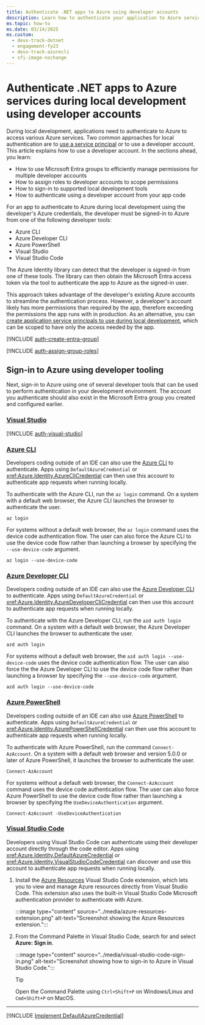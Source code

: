 ```yaml
---
title: Authenticate .NET apps to Azure using developer accounts
description: Learn how to authenticate your application to Azure services when using the Azure SDK for .NET during local development using developer accounts.
ms.topic: how-to
ms.date: 03/14/2025
ms.custom:
  - devx-track-dotnet
  - engagement-fy23
  - devx-track-azurecli
  - sfi-image-nochange
---
```


# Authenticate .NET apps to Azure services during local development using developer accounts

During local development, applications need to authenticate to Azure to access various Azure services. Two common approaches for local authentication are to [use a service principal](local-development-service-principal.md) or to use a developer account. This article explains how to use a developer account. In the sections ahead, you learn:

- How to use Microsoft Entra groups to efficiently manage permissions for multiple developer accounts
- How to assign roles to developer accounts to scope permissions
- How to sign-in to supported local development tools
- How to authenticate using a developer account from your app code

For an app to authenticate to Azure during local development using the developer's Azure credentials, the developer must be signed-in to Azure from one of the following developer tools:

- Azure CLI
- Azure Developer CLI
- Azure PowerShell
- Visual Studio
- Visual Studio Code

The Azure Identity library can detect that the developer is signed-in from one of these tools. The library can then obtain the Microsoft Entra access token via the tool to authenticate the app to Azure as the signed-in user.

This approach takes advantage of the developer's existing Azure accounts to streamline the authentication process. However, a developer's account likely has more permissions than required by the app, therefore exceeding the permissions the app runs with in production. As an alternative, you can [create application service principals to use during local development](./local-development-service-principal.md), which can be scoped to have only the access needed by the app.

[!INCLUDE [auth-create-entra-group](../includes/auth-create-entra-group.md)]

[!INCLUDE [auth-assign-group-roles](../includes/auth-assign-group-roles.md)]

## Sign-in to Azure using developer tooling

Next, sign-in to Azure using one of several developer tools that can be used to perform authentication in your development environment. The account you authenticate should also exist in the Microsoft Entra group you created and configured earlier.

### [Visual Studio](#tab/sign-in-visual-studio)

[!INCLUDE [auth-visual-studio](../includes/auth-visual-studio.md)]

### [Azure CLI](#tab/sign-in-azure-cli)

Developers coding outside of an IDE can also use the [Azure CLI](/cli/azure/what-is-azure-cli) to authenticate. Apps using `DefaultAzureCredential` or <xref:Azure.Identity.AzureCliCredential> can then use this account to authenticate app requests when running locally.

To authenticate with the Azure CLI, run the `az login` command. On a system with a default web browser, the Azure CLI launches the browser to authenticate the user.

```azurecli
az login
```

For systems without a default web browser, the `az login` command uses the device code authentication flow. The user can also force the Azure CLI to use the device code flow rather than launching a browser by specifying the `--use-device-code` argument.

```azurecli
az login --use-device-code
```

### [Azure Developer CLI](#tab/sign-in-azure-developer-cli)

Developers coding outside of an IDE can also use the [Azure Developer CLI](/azure/developer/azure-developer-cli/overview) to authenticate. Apps using `DefaultAzureCredential` or <xref:Azure.Identity.AzureDeveloperCliCredential> can then use this account to authenticate app requests when running locally.

To authenticate with the Azure Developer CLI, run the `azd auth login` command. On a system with a default web browser, the Azure Developer CLI launches the browser to authenticate the user.

```azdeveloper
azd auth login
```

For systems without a default web browser, the `azd auth login --use-device-code` uses the device code authentication flow. The user can also force the the Azure Developer CLI to use the device code flow rather than launching a browser by specifying the `--use-device-code` argument.

```azdeveloper
azd auth login --use-device-code
```

### [Azure PowerShell](#tab/sign-in-azure-powershell)

Developers coding outside of an IDE can also use [Azure PowerShell](/powershell/azure/what-is-azure-powershell) to authenticate. Apps using `DefaultAzureCredential` or <xref:Azure.Identity.AzurePowerShellCredential> can then use this account to authenticate app requests when running locally.

To authenticate with Azure PowerShell, run the command `Connect-AzAccount`. On a system with a default web browser and version 5.0.0 or later of Azure PowerShell, it launches the browser to authenticate the user.

```azurepowershell
Connect-AzAccount
```

For systems without a default web browser, the `Connect-AzAccount` command uses the device code authentication flow. The user can also force Azure PowerShell to use the device code flow rather than launching a browser by specifying the `UseDeviceAuthentication` argument.

```azurepowershell
Connect-AzAccount -UseDeviceAuthentication
```

### [Visual Studio Code](#tab/sign-in-visual-studio-code)

Developers using Visual Studio Code can authenticate using their developer account directly through the code editor. Apps using <xref:Azure.Identity.DefaultAzureCredential> or <xref:Azure.Identity.VisualStudioCodeCredential> can discover and use this account to authenticate app requests when running locally.

1. Install the [Azure Resources](https://marketplace.visualstudio.com/items?itemName=ms-azuretools.vscode-azureresourcegroups) Visual Studio Code extension, which lets you to view and manage Azure resources directly from Visual Studio Code. This extension also uses the built-in Visual Studio Code Microsoft authentication provider to authenticate with Azure.

    :::image type="content" source="../media/azure-resources-extension.png" alt-text="Screenshot showing the Azure Resources extension.":::

1. From the Command Palette in Visual Studio Code, search for and select **Azure: Sign in**.

    :::image type="content" source="../media/visual-studio-code-sign-in.png" alt-text="Screenshot showing how to sign-in to Azure in Visual Studio Code.":::

    > [!TIP]
    > Open the Command Palette using `Ctrl+Shift+P` on Windows/Linux and `Cmd+Shift+P` on MacOS.

---

[!INCLUDE [Implement DefaultAzureCredential](<../includes/implement-defaultazurecredential.md>)]
